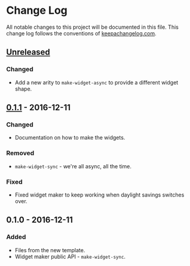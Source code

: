 # Change Log
All notable changes to this project will be documented in this file. This change log follows the conventions of [keepachangelog.com](http://keepachangelog.com/).

## [Unreleased]
### Changed
- Add a new arity to `make-widget-async` to provide a different widget shape.

## [0.1.1] - 2016-12-11
### Changed
- Documentation on how to make the widgets.

### Removed
- `make-widget-sync` - we're all async, all the time.

### Fixed
- Fixed widget maker to keep working when daylight savings switches over.

## 0.1.0 - 2016-12-11
### Added
- Files from the new template.
- Widget maker public API - `make-widget-sync`.

[Unreleased]: https://github.com/your-name/rapidstash/compare/0.1.1...HEAD
[0.1.1]: https://github.com/your-name/rapidstash/compare/0.1.0...0.1.1
